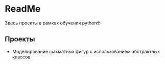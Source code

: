 # ReadMe

Здесь проекты в рамках обучения python🤓

## Проекты

- Моделирование шахматных фигур с использованием абстрактных классов
